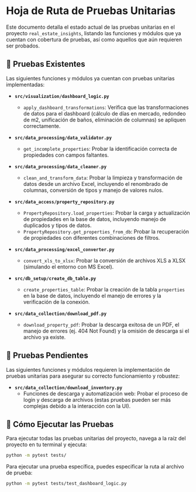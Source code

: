 # Hoja de Ruta de Pruebas Unitarias

Este documento detalla el estado actual de las pruebas unitarias en el proyecto `real_estate_insights`, listando las funciones y módulos que ya cuentan con cobertura de pruebas, así como aquellos que aún requieren ser probados.

## 🧪 Pruebas Existentes

Las siguientes funciones y módulos ya cuentan con pruebas unitarias implementadas:

*   **`src/visualization/dashboard_logic.py`**
    *   `apply_dashboard_transformations`: Verifica que las transformaciones de datos para el dashboard (cálculo de días en mercado, redondeo de m2, unificación de baños, eliminación de columnas) se apliquen correctamente.

*   **`src/data_processing/data_validator.py`**
    *   `get_incomplete_properties`: Probar la identificación correcta de propiedades con campos faltantes.

*   **`src/data_processing/data_cleaner.py`**
    *   `clean_and_transform_data`: Probar la limpieza y transformación de datos desde un archivo Excel, incluyendo el renombrado de columnas, conversión de tipos y manejo de valores nulos.

*   **`src/data_access/property_repository.py`**
    *   `PropertyRepository.load_properties`: Probar la carga y actualización de propiedades en la base de datos, incluyendo manejo de duplicados y tipos de datos.
    *   `PropertyRepository.get_properties_from_db`: Probar la recuperación de propiedades con diferentes combinaciones de filtros.

*   **`src/data_processing/excel_converter.py`**
    *   `convert_xls_to_xlsx`: Probar la conversión de archivos XLS a XLSX (simulando el entorno con MS Excel).

*   **`src/db_setup/create_db_table.py`**
    *   `create_properties_table`: Probar la creación de la tabla `properties` en la base de datos, incluyendo el manejo de errores y la verificación de la conexión.

*   **`src/data_collection/download_pdf.py`**
    *   `download_property_pdf`: Probar la descarga exitosa de un PDF, el manejo de errores (ej. 404 Not Found) y la omisión de descarga si el archivo ya existe.

## 📝 Pruebas Pendientes

Las siguientes funciones y módulos requieren la implementación de pruebas unitarias para asegurar su correcto funcionamiento y robustez:

*   **`src/data_collection/download_inventory.py`**
    *   Funciones de descarga y automatización web: Probar el proceso de login y descarga de archivos (estas pruebas pueden ser más complejas debido a la interacción con la UI).

## 🚀 Cómo Ejecutar las Pruebas

Para ejecutar todas las pruebas unitarias del proyecto, navega a la raíz del proyecto en tu terminal y ejecuta:

```bash
python -m pytest tests/
```

Para ejecutar una prueba específica, puedes especificar la ruta al archivo de prueba:

```bash
python -m pytest tests/test_dashboard_logic.py
```
